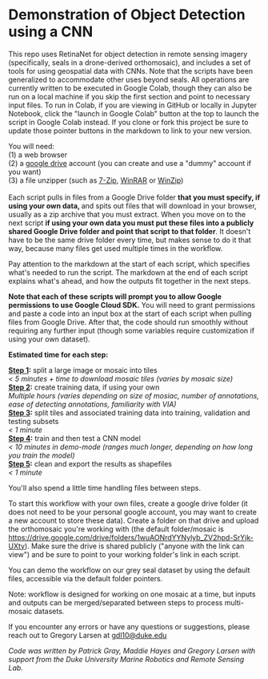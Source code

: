 # Demonstration of Object Detection using a CNN

This repo uses RetinaNet for object detection in remote sensing imagery (specifically, seals in a drone-derived orthomosaic), and includes a set of tools for using geospatial data with CNNs. Note that the scripts have been generalized to accommodate other uses beyond seals. All operations are currently written to be executed in Google Colab, though they can also be run on a local machine if you skip the first section and point to necessary input files. To run in Colab, if you are viewing in GitHub or locally in Jupyter Notebook, click the "launch in Google Colab" button at the top to launch the script in Google Colab instead. If you clone or fork this project be sure to update those pointer buttons in the markdown to link to your new version.

You will need: \
(1) a web browser \
(2) a [google drive](https://www.google.com/intl/en/drive/) account (you can create and use a "dummy" account if you want) \
(3) a file unzipper (such as [7-Zip](https://www.7-zip.org/), [WinRAR](https://www.win-rar.com/) or [WinZip](https://www.winzip.com/)) \
\
Each script pulls in files from a Google Drive folder <b> that you must specify, if using your own data, </b> and spits out files that will download in your browser, usually as a zip archive that you must extract. When you move on to the next script <b> if using your own data you must put these files into a publicly shared Google Drive folder and point that script to that folder</b>. It doesn't have to be the same drive folder every time, but makes sense to do it that way, because many files get used multiple times in the workflow.

Pay attention to the markdown at the start of each script, which specifies what's needed to run the script. The markdown at the end of each script explains what's ahead, and how the outputs fit together in the next steps.

<b>Note that each of these scripts will prompt you to allow Google permissions to use Google Cloud SDK.</b>  You will need to grant permissions and paste a code into an input box at the start of each script when pulling files from Google Drive. After that, the code should run smoothly without requiring any further input (though some variables require customization if using your own dataset).

<b>Estimated time for each step:</b>

<b>[Step 1](https://colab.research.google.com/github/gl7176/GreySealCNN/blob/master/1_orthomosaic_to_tiles.ipynb):</b> split a large image or mosaic into tiles \
  <i>< 5 minutes + time to download mosaic tiles (varies by mosaic size)</i> \
<b>[Step 2](https://colab.research.google.com/github/gl7176/GreySealCNN/blob/master/2_VIA_annotations.ipynb):</b> create training data, if using your own \
  <i>Multiple hours (varies depending on size of mosiac, number of annotations, ease of detecting annotations, familiarity with VIA)</i> \
<b>[Step 3](https://colab.research.google.com/github/gl7176/GreySealCNN/blob/master/3_VIA_to_RetinaNet_subsetted.ipynb):</b> split tiles and associated training data into training, validation and testing subsets \
  <i>< 1 minute</i> \
<b>[Step 4](https://colab.research.google.com/github/gl7176/GreySealCNN/blob/master/4_CNN_setup_training_testing.ipynb):</b> train and then test a CNN model \
  <i>< 10 minutes in demo-mode (ranges much longer, depending on how long you train the model)</i> \
<b>[Step 5](https://colab.research.google.com/github/gl7176/GreySealCNN/blob/master/5_export_outputs.ipynb):</b> clean and export the results as shapefiles \
  <i>< 1 minute</i> 

You'll also spend a little time handling files between steps.

To start this workflow with your own files, create a google drive folder (it does not need to be your personal google account, you may want to create a new account to store these data). Create a folder on that drive and upload the orthomosaic you're working with (the default folder/mosaic is https://drive.google.com/drive/folders/1wuAONrdYYNylyb_ZV2hpd-SrYjk-UXty). Make sure the drive is shared publicly ("anyone with the link can view") and be sure to point to your working folder's link in each script.

You can demo the workflow on our grey seal dataset by using the default files, accessible via the default folder pointers.

Note: workflow is designed for working on one mosaic at a time, but inputs and outputs can be merged/separated between steps to process multi-mosaic datasets.

If you encounter any errors or have any questions or suggestions, please reach out to Gregory Larsen at gdl10@duke.edu

_Code was written by Patrick Gray, Maddie Hayes and Gregory Larsen with support from the Duke University Marine Robotics and Remote Sensing Lab._
